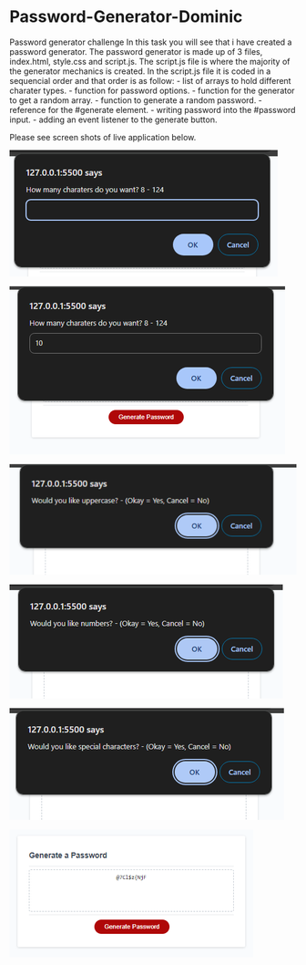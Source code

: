 # Password-Generator-Dominic
Password generator challenge
In this task you will see that i have created a password generator. 
The password generator is made up of 3 files, index.html, style.css and script.js.
The script.js file is where the majority of the generator mechanics is created. 
In the script.js file it is coded in a sequencial order and that order is as follow:
    - list of arrays to hold different charater types.
    - function for password options.
    - function for the generator to get a random array.
    - function to generate a random password.
    - reference for the #generate element.
    - writing password into the #password input.
    - adding an event listener to the generate button. 

 Please see screen shots of live application below. 

![Alt text](/image-1.png)

![Alt text](/image-2.png)

![Alt text](/image-3.png)

![Alt text](/image-4.png)

![Alt text](/image-5.png)

![Alt text](/image-6.png)



